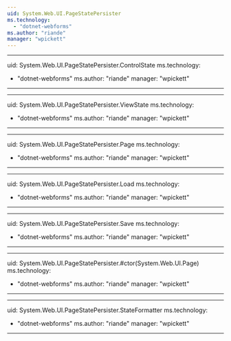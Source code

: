 ```yaml
---
uid: System.Web.UI.PageStatePersister
ms.technology: 
  - "dotnet-webforms"
ms.author: "riande"
manager: "wpickett"
---
```


---
uid: System.Web.UI.PageStatePersister.ControlState
ms.technology: 
  - "dotnet-webforms"
ms.author: "riande"
manager: "wpickett"
---

---
uid: System.Web.UI.PageStatePersister.ViewState
ms.technology: 
  - "dotnet-webforms"
ms.author: "riande"
manager: "wpickett"
---

---
uid: System.Web.UI.PageStatePersister.Page
ms.technology: 
  - "dotnet-webforms"
ms.author: "riande"
manager: "wpickett"
---

---
uid: System.Web.UI.PageStatePersister.Load
ms.technology: 
  - "dotnet-webforms"
ms.author: "riande"
manager: "wpickett"
---

---
uid: System.Web.UI.PageStatePersister.Save
ms.technology: 
  - "dotnet-webforms"
ms.author: "riande"
manager: "wpickett"
---

---
uid: System.Web.UI.PageStatePersister.#ctor(System.Web.UI.Page)
ms.technology: 
  - "dotnet-webforms"
ms.author: "riande"
manager: "wpickett"
---

---
uid: System.Web.UI.PageStatePersister.StateFormatter
ms.technology: 
  - "dotnet-webforms"
ms.author: "riande"
manager: "wpickett"
---
